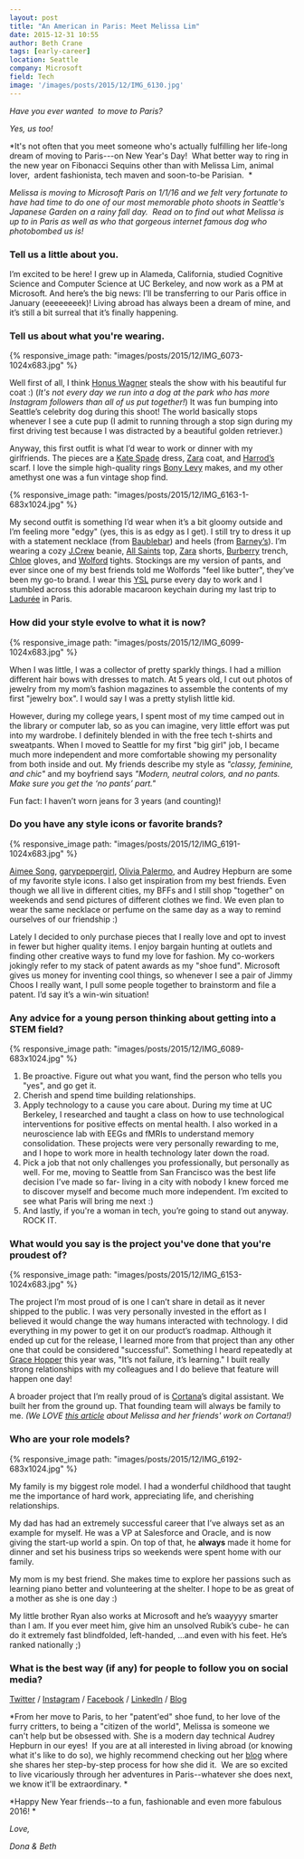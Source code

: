 ```yaml
---
layout: post
title: "An American in Paris: Meet Melissa Lim"
date: 2015-12-31 10:55
author: Beth Crane
tags: [early-career]
location: Seattle
company: Microsoft
field: Tech
image: '/images/posts/2015/12/IMG_6130.jpg'
---
```


*Have you ever wanted  to move to Paris?*

*Yes, us too!*

*It's not often that you meet someone who's actually fulfilling her life-long dream of moving to Paris---on New Year's Day!  What better way to ring in the new year on Fibonacci Sequins other than with Melissa Lim, animal lover,  ardent fashionista, tech maven and soon-to-be Parisian.  *

*Melissa is moving to Microsoft Paris on 1/1/16 and we felt very fortunate to have had time to do one of our most memorable photo shoots in Seattle's Japanese Garden on a rainy fall day.  Read on to find out what Melissa is up to in Paris as well as who that gorgeous internet famous dog who photobombed us is!*

### Tell us a little about you.

I’m excited to be here! I grew up in Alameda, California, studied Cognitive Science and Computer Science at UC Berkeley, and now work as a PM at Microsoft. And here’s the big news: I’ll be transferring to our Paris office in January (eeeeeeeek)! Living abroad has always been a dream of mine, and it’s still a bit surreal that it’s finally happening.

### Tell us about what you're wearing.

{% responsive_image path: "images/posts/2015/12/IMG_6073-1024x683.jpg" %}

Well first of all, I think [Honus Wagner](https://www.instagram.com/honus_wagner_/) steals the show with his beautiful fur coat :) (*It's not every day we run into a dog at the park who has more Instagram followers than all of us put together!*) It was fun bumping into Seattle’s celebrity dog during this shoot! The world basically stops whenever I see a cute pup (I admit to running through a stop sign during my first driving test because I was distracted by a beautiful golden retriever.)

Anyway, this first outfit is what I’d wear to work or dinner with my girlfriends. The pieces are a [Kate Spade](http://www.katespade.com/) dress, [Zara](http://www.zara.com/us) coat, and [Harrod’s](http://www.harrods.com/) scarf. I love the simple high-quality rings [Bony Levy](http://www.bonylevy.com/) makes, and my other amethyst one was a fun vintage shop find.

{% responsive_image path: "images/posts/2015/12/IMG_6163-1-683x1024.jpg" %}

My second outfit is something I’d wear when it’s a bit gloomy outside and I’m feeling more "edgy" (yes, this is as edgy as I get). I still try to dress it up with a statement necklace (from [Baublebar](http://www.baublebar.com/crystal-grendel-bib-necklace.html)) and heels (from [Barney’s](http://www.barneys.com/barneys-new-york-nataly-point-toe-pumps-503234533.html)). I’m wearing a cozy [J.Crew](http://www.jcrew.com/) beanie, [All Saints](http://www.allsaints.com/) top, [Zara](http://www.zara.com/us) shorts, [Burberry](http://www.burberry.com/) trench, [Chloe](http://www.chloe.com/) gloves, and [Wolford](http://www.wolfordshop.com/en/product/boutique/velvet-de-luxe-50/10687/velvet) tights. Stockings are my version of pants, and ever since one of my best friends told me Wolfords "feel like butter", they’ve been my go-to brand. I wear this [YSL](http://www.ysl.com/) purse every day to work and I stumbled across this adorable macaroon keychain during my last trip to [Ladurée](https://www.laduree.com/) in Paris.

### How did your style evolve to what it is now?

{% responsive_image path: "images/posts/2015/12/IMG_6099-1024x683.jpg" %}

When I was little, I was a collector of pretty sparkly things. I had a million different hair bows with dresses to match. At 5 years old, I cut out photos of jewelry from my mom’s fashion magazines to assemble the contents of my first "jewelry box". I would say I was a pretty stylish little kid.

However, during my college years, I spent most of my time camped out in the library or computer lab, so as you can imagine, very little effort was put into my wardrobe. I definitely blended in with the free tech t-shirts and sweatpants. When I moved to Seattle for my first "big girl" job, I became much more independent and more comfortable showing my personality from both inside and out. My friends describe my style as *"classy, feminine, and chic"* and my boyfriend says *"Modern, neutral colors, and no pants. Make sure you get the ‘no pants’ part."*

Fun fact: I haven’t worn jeans for 3 years (and counting)!

### Do you have any style icons or favorite brands?

{% responsive_image path: "images/posts/2015/12/IMG_6191-1024x683.jpg" %}

[Aimee Song](http://www.songofstyle.com/), [garypeppergirl](http://garypeppergirl.com/), [Olivia Palermo](https://www.instagram.com/oliviapalermo/), and Audrey Hepburn are some of my favorite style icons. I also get inspiration from my best friends. Even though we all live in different cities, my BFFs and I still shop "together" on weekends and send pictures of different clothes we find. We even plan to wear the same necklace or perfume on the same day as a way to remind ourselves of our friendship :)

Lately I decided to only purchase pieces that I really love and opt to invest in fewer but higher quality items. I enjoy bargain hunting at outlets and finding other creative ways to fund my love for fashion. My co-workers jokingly refer to my stack of patent awards as my "shoe fund". Microsoft gives us money for inventing cool things, so whenever I see a pair of Jimmy Choos I really want, I pull some people together to brainstorm and file a patent. I’d say it’s a win-win situation!

### Any advice for a young person thinking about getting into a STEM field?

{% responsive_image path: "images/posts/2015/12/IMG_6089-683x1024.jpg" %}

1. Be proactive. Figure out what you want, find the person who tells you "yes", and go get it.
2. Cherish and spend time building relationships.
3. Apply technology to a cause you care about.
 During my time at UC Berkeley, I researched and taught a class on how to use technological interventions for positive effects on mental health. I also worked in a neuroscience lab with EEGs and fMRIs to understand memory consolidation. These projects were very personally rewarding to me, and I hope to work more in health technology later down the road.
4. Pick a job that not only challenges you professionally, but personally as well.
 For me, moving to Seattle from San Francisco was the best life decision I’ve made so far- living in a city with nobody I knew forced me to discover myself and become much more independent. I’m excited to see what Paris will bring me next :)
5. And lastly, if you're a woman in tech, you’re going to stand out anyway. ROCK IT.

### What would you say is the project you've done that you're proudest of?

{% responsive_image path: "images/posts/2015/12/IMG_6153-1024x683.jpg" %}

The project I’m most proud of is one I can’t share in detail as it never shipped to the public. I was very personally invested in the effort as I believed it would change the way humans interacted with technology. I did everything in my power to get it on our product’s roadmap. Although it ended up cut for the release, I learned more from that project than any other one that could be considered "successful". Something I heard repeatedly at [Grace Hopper](http://ghc.anitaborg.org/) this year was, "It’s not failure, it’s learning." I built really strong relationships with my colleagues and I do believe that feature will happen one day!

A broader project that I’m really proud of is [Cortana](http://www.microsoft.com/en-us/mobile/experiences/cortana/)’s digital assistant. We built her from the ground up. That founding team will always be family to me. *(We LOVE [this article](https://blogs.microsoft.com/jobs/why-cortanas-awesome-and-she-knows-it/) about Melissa and her friends' work on Cortana!)*

### Who are your role models?

{% responsive_image path: "images/posts/2015/12/IMG_6192-683x1024.jpg" %}

My family is my biggest role model. I had a wonderful childhood that taught me the importance of hard work, appreciating life, and cherishing relationships.

My dad has had an extremely successful career that I’ve always set as an example for myself. He was a VP at Salesforce and Oracle, and is now giving the start-up world a spin. On top of that, he **always** made it home for dinner and set his business trips so weekends were spent home with our family.

My mom is my best friend. She makes time to explore her passions such as learning piano better and volunteering at the shelter. I hope to be as great of a mother as she is one day :)

My little brother Ryan also works at Microsoft and he’s waayyyy smarter than I am. If you ever meet him, give him an unsolved Rubik’s cube- he can do it extremely fast blindfolded, left-handed, ...and even with his feet. He’s ranked nationally ;)

### What is the best way (if any) for people to follow you on social media?

[Twitter](https://twitter.com/melissalim89) / [Instagram](https://www.instagram.com/itlovedtohappen/) / [Facebook](https://www.facebook.com/melissalim89) / [LinkedIn](http://www.linkedin.com/in/melissalim89) / [Blog](https://melissalim89.wordpress.com/)

*From her move to Paris, to her "patent'ed" shoe fund, to her love of the furry critters, to being a "citizen of the world", Melissa is someone we can't help but be obsessed with. She is a modern day technical Audrey Hepburn in our eyes!  If you are at all interested in living abroad (or knowing what it's like to do so), we highly recommend checking out her [blog](https://melissalim89.wordpress.com/) where she shares her step-by-step process for how she did it.  We are so excited to live vicariously through her adventures in Paris--whatever she does next, we know it'll be extraordinary. *

*Happy New Year friends--to a fun, fashionable and even more fabulous 2016! *

*Love,*

*Dona & Beth*
